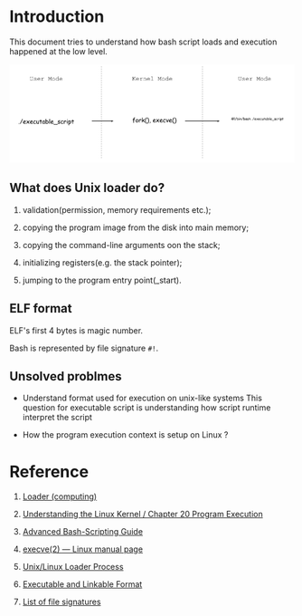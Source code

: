 # Introduction

This document tries to understand how bash script loads and execution happened at the low level.

![execve()](./systemcall-execve.png)

## What does Unix loader do?

1. validation(permission, memory requirements etc.);

2. copying the program image from the disk into main memory;

3. copying the command-line arguments oon the stack;

4. initializing registers(e.g. the stack pointer);

5. jumping to the program entry point(_start).

## ELF format 

ELF's first 4 bytes is magic number.

Bash is represented by file signature `#!`.

## Unsolved problmes

- Understand format used for execution on unix-like systems 
  This question for executable script is understanding how script runtime interpret the script

- How the program execution context is setup on Linux ?









# Reference

1. [Loader (computing)](https://en.wikipedia.org/wiki/Loader_(computing))

2. [Understanding the Linux Kernel / Chapter 20 Program Execution ](https://doc.lagout.org/operating%20system%20/linux/Understanding%20Linux%20Kernel.pdf)

3. [Advanced Bash-Scripting Guide](https://tldp.org/LDP/abs/html/)

4. [execve(2) — Linux manual page](https://man7.org/linux/man-pages/man2/execve.2.html)

5. [Unix/Linux Loader Process](https://unix.stackexchange.com/questions/50335/unix-linux-loader-process#answer-50346)

6. [Executable and Linkable Format](https://en.wikipedia.org/wiki/Executable_and_Linkable_Format#File_layout)

7. [List of file signatures](https://en.wikipedia.org/wiki/List_of_file_signatures)
